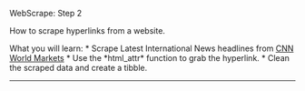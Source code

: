 <font class = "gemini-h2">WebScrape: Step 2</font>

<p class = "gemini-font">
How to scrape hyperlinks from a website.
</p>
What you will learn:
* Scrape Latest International News headlines from <a href="https://money.cnn.com/data/world_markets/asia/" target="_blank">CNN World Markets</a>
* Use the *html_attr* function to grab the hyperlink.
* Clean the scraped data and create a tibble.

<hr>
